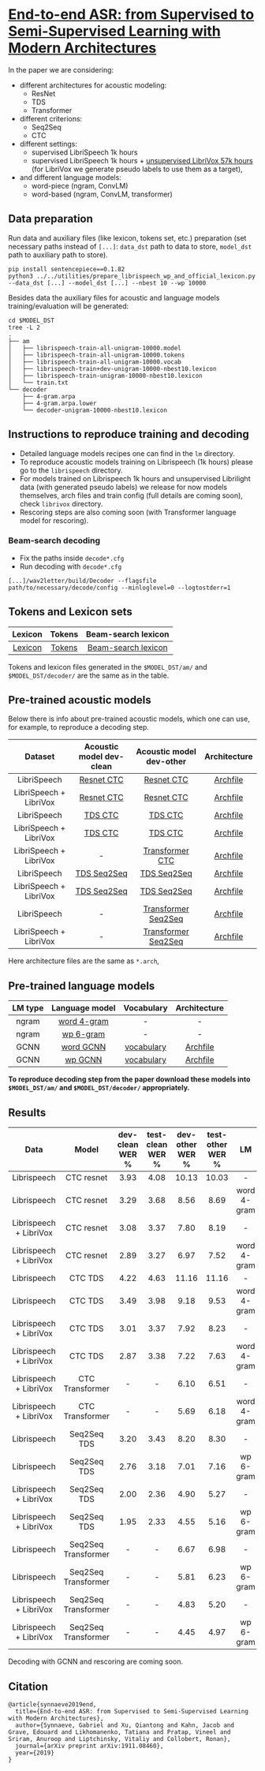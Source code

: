 # [End-to-end ASR: from Supervised to Semi-Supervised Learning with Modern Architectures](https://arxiv.org/abs/1911.08460)

In the paper we are considering:
- different architectures for acoustic modeling:
  - ResNet
  - TDS
  - Transformer
- different criterions:
  - Seq2Seq
  - CTC
- different settings:
  - supervised LibriSpeech 1k hours
  - supervised LibriSpeech 1k hours + [unsupervised LibriVox 57k hours](https://github.com/facebookresearch/libri-light) (for LibriVox we generate pseudo labels to use them as a target),
- and different language models:
  - word-piece (ngram, ConvLM)
  - word-based (ngram, ConvLM, transformer)

## Data preparation

Run data and auxiliary files (like lexicon, tokens set, etc.) preparation (set necessary paths instead of `[...]`: `data_dst` path to data to store, `model_dst` path to auxiliary path to store).
```
pip install sentencepiece==0.1.82
python3 ../../utilities/prepare_librispeech_wp_and_official_lexicon.py --data_dst [...] --model_dst [...] --nbest 10 --wp 10000
```
Besides data the auxiliary files for acoustic and language models training/evaluation will be generated:
```
cd $MODEL_DST
tree -L 2
.
├── am
│   ├── librispeech-train-all-unigram-10000.model
│   ├── librispeech-train-all-unigram-10000.tokens
│   ├── librispeech-train-all-unigram-10000.vocab
│   ├── librispeech-train+dev-unigram-10000-nbest10.lexicon
│   ├── librispeech-train-unigram-10000-nbest10.lexicon
│   └── train.txt
└── decoder
    ├── 4-gram.arpa
    ├── 4-gram.arpa.lower
    └── decoder-unigram-10000-nbest10.lexicon
```

## Instructions to reproduce training and decoding
- Detailed language models recipes one can find in the `lm` directory.
- To reproduce acoustic models training on Librispeech (1k hours) please go to the `librispeech` directory.
- For models trained on Librispeech 1k hours and unsupervised Librilight data (with generated pseudo labels) we release for now models themselves, arch files and train config (full details are coming soon), check `librivox` directory.
- Rescoring steps are also coming soon (with Transformer language model for rescoring).

### Beam-search decoding
- Fix the paths inside `decode*.cfg`
- Run decoding with `decode*.cfg`
```
[...]/wav2letter/build/Decoder --flagsfile path/to/necessary/decode/config --minloglevel=0 --logtostderr=1
```

## Tokens and Lexicon sets

| Lexicon | Tokens | Beam-search lexicon |
|:-:|:-:|:-:|
| [Lexicon](https://dl.fbaipublicfiles.com/wav2letter/sota/2019/librispeech/models/am/librispeech-train%2Bdev-unigram-10000-nbest10.lexicon) | [Tokens](https://dl.fbaipublicfiles.com/wav2letter/sota/2019/librispeech/models/am/librispeech-train-all-unigram-10000.tokens) | [Beam-search lexicon](https://dl.fbaipublicfiles.com/wav2letter/sota/2019/decoder-unigram-10000-nbest10.lexicon) |

Tokens and lexicon files generated in the `$MODEL_DST/am/` and `$MODEL_DST/decoder/` are the same as in the table.

## Pre-trained acoustic models

Below there is info about pre-trained acoustic models, which one can use, for example, to reproduce a decoding step.

| Dataset | Acoustic model dev-clean | Acoustic model dev-other | Architecture |
|:-:|:-:|:-:|:-:|
| LibriSpeech | [Resnet CTC](https://dl.fbaipublicfiles.com/wav2letter/sota/2019/librispeech/models/am/am_resnet_ctc_librispeech_dev_clean.bin) | [Resnet CTC](https://dl.fbaipublicfiles.com/wav2letter/sota/2019/librispeech/models/am/am_resnet_ctc_librispeech_dev_other.bin) | [Archfile](https://dl.fbaipublicfiles.com/wav2letter/sota/2019/am/am_resnet_ctc.arch)|
| LibriSpeech + LibriVox | [Resnet CTC](https://dl.fbaipublicfiles.com/wav2letter/sota/2019/librivox/models/am/am_resnet_ctc_librivox_dev_clean.bin) | [Resnet CTC](https://dl.fbaipublicfiles.com/wav2letter/sota/2019/librivox/models/am/am_resnet_ctc_librivox_dev_other.bin) | [Archfile](https://dl.fbaipublicfiles.com/wav2letter/sota/2019/am/am_resnet_ctc.arch)|
| LibriSpeech | [TDS CTC](https://dl.fbaipublicfiles.com/wav2letter/sota/2019/librispeech/models/am/am_tds_ctc_librispeech_dev_clean.bin) | [TDS CTC](https://dl.fbaipublicfiles.com/wav2letter/sota/2019/librispeech/models/am/am_tds_ctc_librispeech_dev_other.bin) | [Archfile](https://dl.fbaipublicfiles.com/wav2letter/sota/2019/am/am_resnet_ctc.arch)|
| LibriSpeech + LibriVox | [TDS CTC](https://dl.fbaipublicfiles.com/wav2letter/sota/2019/librispeech/models/am/am_tds_ctc_librivox_dev_clean.bin) | [TDS CTC](https://dl.fbaipublicfiles.com/wav2letter/sota/2019/librispeech/models/am/am_tds_ctc_librivox_dev_other.bin) | [Archfile](https://dl.fbaipublicfiles.com/wav2letter/sota/2019/am/am_tds_ctc_librivox.arch) |
| LibriSpeech + LibriVox | - | [Transformer CTC](https://dl.fbaipublicfiles.com/wav2letter/sota/2019/librivox/models/am/am_transformer_ctc_librivox_dev_other.bin) | [Archfile](https://dl.fbaipublicfiles.com/wav2letter/sota/2019/am/am_transformer_ctc.arch)|
| LibriSpeech | [TDS Seq2Seq](https://dl.fbaipublicfiles.com/wav2letter/sota/2019/librispeech/models/am/am_tds_s2s_librispeech_dev_clean.bin) | [TDS Seq2Seq](https://dl.fbaipublicfiles.com/wav2letter/sota/2019/librispeech/models/am/am_tds_s2s_librispeech_dev_other.bin) | [Archfile](https://dl.fbaipublicfiles.com/wav2letter/sota/2019/am/am_tds_s2s.arch) |
| LibriSpeech + LibriVox | [TDS Seq2Seq](https://dl.fbaipublicfiles.com/wav2letter/sota/2019/librivox/models/am/am_tds_s2s_librivox_dev_clean.bin) | [TDS Seq2Seq](https://dl.fbaipublicfiles.com/wav2letter/sota/2019/librivox/models/am/am_tds_s2s_librivox_dev_other.bin) | [Archfile](https://dl.fbaipublicfiles.com/wav2letter/sota/2019/am/am_tds_s2s_librivox.arch) |
| LibriSpeech | - | [Transformer Seq2Seq](https://dl.fbaipublicfiles.com/wav2letter/sota/2019/librispeech/models/am/am_transformer_s2s_librispeech_dev_other.bin) | [Archfile](https://dl.fbaipublicfiles.com/wav2letter/sota/2019/am/am_transformer_s2s.arch) |
| LibriSpeech + LibriVox | - | [Transformer Seq2Seq](https://dl.fbaipublicfiles.com/wav2letter/sota/2019/librivox/models/am/am_transformer_s2s_librivox_dev_other.bin) | [Archfile](https://dl.fbaipublicfiles.com/wav2letter/sota/2019/am/am_transformer_s2s_librivox.arch) |

Here architecture files are the same as `*.arch`,

## Pre-trained language models

| LM type | Language model | Vocabulary | Architecture |
|:-:|:-:|:-:|:-:|
| ngram | [word 4-gram](https://dl.fbaipublicfiles.com/wav2letter/lexicon_free/librispeech/models/lm/lm_librispeech_kenlm_word_4g_200kvocab.bin) | - | - |
| ngram | [wp 6-gram](https://dl.fbaipublicfiles.com/wav2letter/sota/2019/lm/lm_librispeech_kenlm_wp_10k_6gram_pruning_000012.bin) | - | - |
| GCNN | [word GCNN](https://dl.fbaipublicfiles.com/wav2letter/lexicon_free/librispeech/models/lm/lm_librispeech_convlm_word_14B.bin) | [vocabulary](https://dl.fbaipublicfiles.com/wav2letter/lexicon_free/librispeech/models/lm/lm_librispeech_convlm_word_14B.vocab) | [Archfile](lm/lm_librispeech_word_gcnn_14B.arch)|
| GCNN | [wp GCNN](https://dl.fbaipublicfiles.com/wav2letter/sota/2019/lm/lm_librispeech_wp_10k_gcnn_14B.bin) | [vocabulary](https://dl.fbaipublicfiles.com/wav2letter/sota/2019/lm/lm_librispeech_wp_10k_gcnn_14B.vocab) | [Archfile](lm/lm_librispeech_wp_10k_gcnn_14B.arch)|


**To reproduce decoding step from the paper download these models into `$MODEL_DST/am/` and `$MODEL_DST/decoder/` appropriately.**

## Results

| Data | Model | dev-clean WER % | test-clean WER % | dev-other WER % | test-other WER % | LM |
|:-:|:-:|:-:|:-:|:-:|:-:|:-:|
| Librispeech | CTC resnet | 3.93 | 4.08 | 10.13 | 10.03 | - |
| Librispeech | CTC resnet | 3.29 | 3.68 | 8.56 | 8.69 | word 4-gram |
| Librispeech + LibriVox | CTC resnet | 3.08 | 3.37 | 7.80 | 8.19 | - |
| Librispeech + LibriVox | CTC resnet | 2.89 | 3.27 | 6.97 | 7.52 | word 4-gram |
| Librispeech | CTC TDS | 4.22 | 4.63 | 11.16 | 11.16 | - |
| Librispeech | CTC TDS | 3.49 | 3.98 | 9.18 | 9.53 | word 4-gram |
| Librispeech + LibriVox | CTC TDS | 3.01 | 3.37 | 7.92 | 8.23 | - |
| Librispeech + LibriVox | CTC TDS | 2.87 | 3.38 | 7.22 | 7.63 | word 4-gram |
| Librispeech + LibriVox | CTC Transformer | - | - | 6.10 | 6.51 | - |
| Librispeech + LibriVox | CTC Transformer | - | - | 5.69 | 6.18 | word 4-gram |
| Librispeech | Seq2Seq TDS | 3.20 | 3.43 | 8.20 | 8.30 | - |
| Librispeech | Seq2Seq TDS | 2.76 | 3.18 | 7.01 | 7.16 | wp 6-gram |
| Librispeech + LibriVox | Seq2Seq TDS | 2.00 | 2.36 | 4.90 | 5.27 | - |
| Librispeech + LibriVox | Seq2Seq TDS | 1.95 | 2.33 | 4.55 | 5.16 | wp 6-gram |
| Librispeech | Seq2Seq Transformer | - | - | 6.67 | 6.98 | - |
| Librispeech | Seq2Seq Transformer | - | - | 5.81 | 6.23 | wp 6-gram |
| Librispeech + LibriVox | Seq2Seq Transformer | - | - | 4.83 | 5.20 | - |
| Librispeech + LibriVox | Seq2Seq Transformer | - | - | 4.45 | 4.97 | wp 6-gram |


Decoding with GCNN and rescoring are coming soon.

## Citation
```
@article{synnaeve2019end,
  title={End-to-end ASR: from Supervised to Semi-Supervised Learning with Modern Architectures},
  author={Synnaeve, Gabriel and Xu, Qiantong and Kahn, Jacob and Grave, Edouard and Likhomanenko, Tatiana and Pratap, Vineel and Sriram, Anuroop and Liptchinsky, Vitaliy and Collobert, Ronan},
  journal={arXiv preprint arXiv:1911.08460},
  year={2019}
}
```
